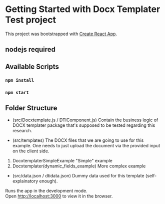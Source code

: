 # Getting Started with Docx Templater Test project

This project was bootstrapped with [Create React App](https://github.com/facebook/create-react-app).

## nodejs required

## Available Scripts

### `npm install`

### `npm start`

## Folder Structure

- (src/Docxtemplate.js / DTIComponent.js)
  Contain the business logic of DOCX templater package that's supposed to be tested regarding this research.

- (src/templates)
  The DOCX files that we are going to use for this example.
  One needs to just upload the document via the provided input on the client side.

1. DocxtemplaterSimpleExample "Simple" example
2. Docxtemplater(dynamic_fields_example) More complex example

- (src/data.json / dtidata.json)
  Dummy data used for this template (self-explainatory enough).

Runs the app in the development mode.\
Open [http://localhost:3000](http://localhost:3000) to view it in the browser.
